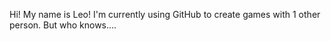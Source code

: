 Hi! My name is Leo! I'm currently using GitHub to create games with 1 other person. But who knows....
